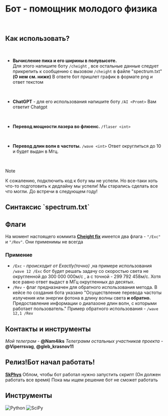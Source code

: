 <h1>Бот - помощник молодого физика</h1><br>
<h2>Как использовать?</h2><br>

- **Вычисление пика и его ширины в полувысоте.**  
Для этого напишите боту `/cheight` , все остальные данные следует прикрепить
к сообщению с вызовом `/cheight` в файле "spectrum.txt" __(О нем см. ниже)__
В ответе бот пришлет график в формате png и ответ текстом
<br>

- **ChatGPT** - для его использования напишите боту `/AI <Promt>` 
Вам ответит Chatgpt
<br>

- **Перевод мощности лазера во флюенс.**
`/flaser <int>`
<br>

- **Перевод длин волн в частоты.**
`/wave <int>`
Ответ округлиться до 10 и будет выдан в Мгц. 
<br>

> [!NOTE]
> К сожалению, подключить код к боту мы не успели. Но все-таки хоть что-то подготовить к дедлайну мы успели! Мы старались  сделать все что могли. До встречи в следующем году! 

<h2>Синтаксис `spectrum.txt`</h2>
<h2>Флаги</h2>

На момент настоящего коммита **[Cheight fix](https://github.com/Nam4ik/SkPhys/commit/e120ab9c74fa8d7bb8e341a1d93b822d45139e38)** имеется два флага - 
`"/Exc"` и `"/Rev"`. Они применимы не всегда

<h3>Примение</h3>

- `/Exc` - _происходит от Exactly(точно)_ ,на примере использования `/wave 12 /Exc` бот будет 
решать задачу со скоростью света не округленной до 300 000 000м/c , а с точной - 299 792 458м/c.
Хотя все равно ответ выдаст в МГц округленных до десятых.
- `/Rev` - флаг предназначен для обратного использования метода. В кейсе по создания бота указано 
"Осуществление перевода частоты излучения или энергии фотона в длину волны света **и обратно.** Предоставление информации о диапазоне длин волн, с которыми работает пользователь."
Пример обратного использования - `/wave 12,1 /Rev`
<h2>Контакты и инструменты</h2>


_Мой телеграм_ - **@Nam4iks**
_Телеграмм остальных участников проекта -_ **@Viperrsvag**, **@gleb_krasnov11**

<h2>Релиз!Бот начал работать!</h2>

**[SkPhys](https://t.me/SkPhys_bot)**
Облом, чтобы бот работал нужно запустить скрипт
(Он должен работать все время) Пока мы ищем решение бот
не сможет работать

<h2>Инструменты</h2>

![Python](https://img.shields.io/badge/python-3670A0?style=for-the-badge\&logo=python\&logoColor=ffdd54)
![SciPy](https://img.shields.io/badge/SciPy-%230C55A5.svg?style=for-the-badge\&logo=scipy\&logoColor=%white)
